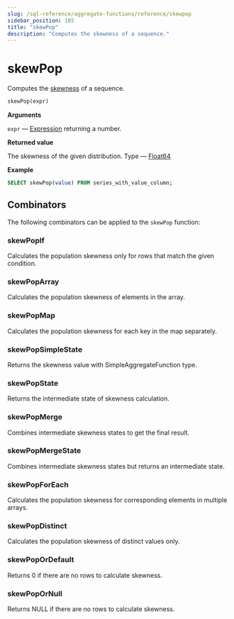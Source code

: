 ```yaml
---
slug: /sql-reference/aggregate-functions/reference/skewpop
sidebar_position: 185
title: "skewPop"
description: "Computes the skewness of a sequence."
---
```


# skewPop

Computes the [skewness](https://en.wikipedia.org/wiki/Skewness) of a sequence.

``` sql
skewPop(expr)
```

**Arguments**

`expr` — [Expression](/sql-reference/syntax#expressions) returning a number.

**Returned value**

The skewness of the given distribution. Type — [Float64](../../../sql-reference/data-types/float.md)

**Example**

``` sql
SELECT skewPop(value) FROM series_with_value_column;
```

## Combinators

The following combinators can be applied to the `skewPop` function:

### skewPopIf
Calculates the population skewness only for rows that match the given condition.

### skewPopArray
Calculates the population skewness of elements in the array.

### skewPopMap
Calculates the population skewness for each key in the map separately.

### skewPopSimpleState
Returns the skewness value with SimpleAggregateFunction type.

### skewPopState
Returns the intermediate state of skewness calculation.

### skewPopMerge
Combines intermediate skewness states to get the final result.

### skewPopMergeState
Combines intermediate skewness states but returns an intermediate state.

### skewPopForEach
Calculates the population skewness for corresponding elements in multiple arrays.

### skewPopDistinct
Calculates the population skewness of distinct values only.

### skewPopOrDefault
Returns 0 if there are no rows to calculate skewness.

### skewPopOrNull
Returns NULL if there are no rows to calculate skewness.
